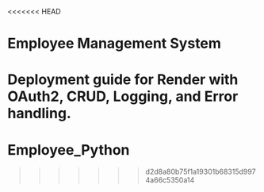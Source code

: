 <<<<<<< HEAD
# Employee Management System

Deployment guide for Render with OAuth2, CRUD, Logging, and Error handling.
=======
# Employee_Python
>>>>>>> d2d8a80b75f1a19301b68315d9974a66c5350a14
